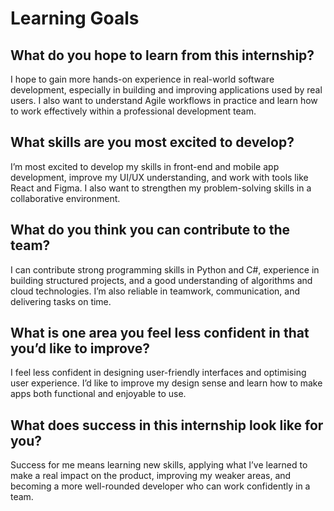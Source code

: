 # Learning Goals

## What do you hope to learn from this internship?
I hope to gain more hands-on experience in real-world software development, especially in building and improving applications used by real users. I also want to understand Agile workflows in practice and learn how to work effectively within a professional development team.

## What skills are you most excited to develop?
I’m most excited to develop my skills in front-end and mobile app development, improve my UI/UX understanding, and work with tools like React and Figma. I also want to strengthen my problem-solving skills in a collaborative environment.

## What do you think you can contribute to the team?
I can contribute strong programming skills in Python and C#, experience in building structured projects, and a good understanding of algorithms and cloud technologies. I’m also reliable in teamwork, communication, and delivering tasks on time.

## What is one area you feel less confident in that you’d like to improve?
I feel less confident in designing user-friendly interfaces and optimising user experience. I’d like to improve my design sense and learn how to make apps both functional and enjoyable to use.

## What does success in this internship look like for you?
Success for me means learning new skills, applying what I’ve learned to make a real impact on the product, improving my weaker areas, and becoming a more well-rounded developer who can work confidently in a team.

